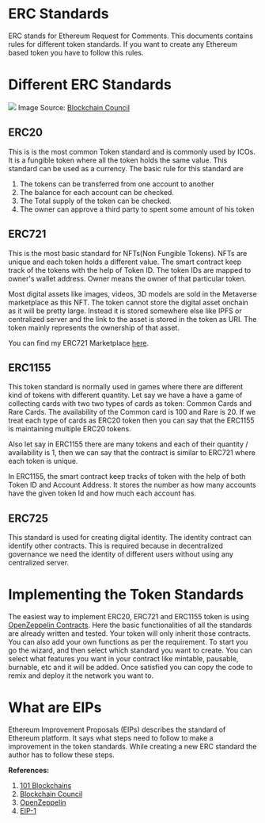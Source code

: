 # ERC Standards

ERC stands for Ethereum Request for Comments. This documents contains rules for different token standards. If you want to create any Ethereum based token you have to follow this rules.

# Different ERC Standards

![](/blogs/erc-s/1.jpg)
Image Source: [Blockchain Council](https://www.blockchain-council.org/wp-content/uploads/2022/02/ERC-TOKEN.jpg)

## ERC20

This is is the most common Token standard and is commonly used by ICOs. It is a fungible token where all the token holds the same value. This standard can be used as a currency. The basic rule for this standard are

1. The tokens can be transferred from one account to another
2. The balance for each account can be checked.
3. The Total supply of the token can be checked.
4. The owner can approve a third party to spent some amount of his token

## ERC721

This is the most basic standard for NFTs(Non Fungible Tokens). NFTs are unique and each token holds a different value. The smart contract keep track of the tokens with the help of Token ID. The token IDs are mapped to owner's wallet address. Owner means the owner of that particular token.

Most digital assets like images, videos, 3D models are sold in the Metaverse marketplace as this NFT. The token cannot store the digital asset onchain as it will be pretty large. Instead it is stored somewhere else like IPFS or centralized server and the link to the asset is stored in the token as URI. The token mainly represents the ownership of that asset.

You can find my ERC721 Marketplace [here](https://metaverse-market.vercel.app/).

## ERC1155

This token standard is normally used in games where there are different kind of tokens with different quantity. Let say we have a have a game of collecting cards with two two types of cards as token: Common Cards and Rare Cards. The availability of the Common card is 100 and Rare is 20. If we treat each type of cards as ERC20 token then you can say that the ERC1155 is maintaining multiple ERC20 tokens.

Also let say in ERC1155 there are many tokens and each of their quantity / availability is 1, then we can say that the contract is similar to ERC721 where each token is unique.

In ERC1155, the smart contract keep tracks of token with the help of both Token ID and Account Address. It stores the number as how many accounts have the given token Id and how much each account has.

## ERC725

This standard is used for creating digital identity. The identity contract can identify other contracts. This is required because in decentralized governance we need the identity of different users without using any centralized server.

# Implementing the Token Standards

The easiest way to implement ERC20, ERC721 and ERC1155 token is using [OpenZeppelin Contracts](https://www.openzeppelin.com/contracts). Here the basic functionalities of all the standards are already written and tested. Your token will only inherit those contracts. You can also add your own functions as per the requirement. To start you go the wizard, and then select which standard you want to create. You can select what features you want in your contract like mintable, pausable, burnable, etc and it will be added. Once satisfied you can copy the code to remix and deploy it the network you want to.

# What are EIPs

Ethereum Improvement Proposals (EIPs) describes the standard of Ethereum platform. It says what steps need to follow to make a improvement in the token standards. While creating a new ERC standard the author has to follow these steps.

**References:**

1. [101 Blockchains](https://101blockchains.com/erc-standards/)
2. [Blockchain Council](https://www.blockchain-council.org/ethereum/erc-token-standards/)
3. [OpenZeppelin](https://docs.openzeppelin.com/contracts/4.x/)
4. [EIP-1](https://eips.ethereum.org/EIPS/eip-1)
